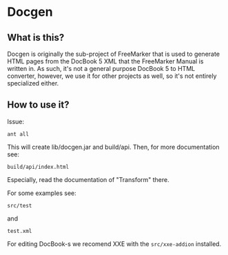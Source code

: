 # Docgen

## What is this?

Docgen is originally the sub-project of FreeMarker that is used to generate
HTML pages from the DocBook 5 XML that the FreeMarker Manual is written in. As
such, it's not a general purpose DocBook 5 to HTML converter, however, we use
it for other projects as well, so it's not entirely specialized either.

## How to use it?

Issue:

```shell
ant all
```

This will create lib/docgen.jar and build/api. Then, for more documentation see:

```
build/api/index.html
```

Especially, read the documentation of "Transform" there.

For some examples see:

```
src/test
```

and

```
test.xml
```

For editing DocBook-s we recomend XXE with the `src/xxe-addion` installed.
